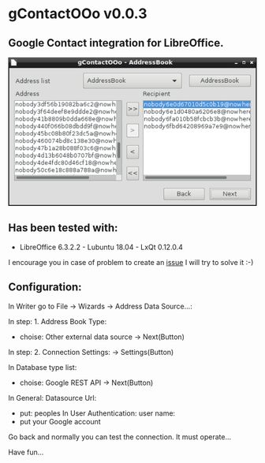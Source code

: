 # gContactOOo v0.0.3

## Google Contact integration for LibreOffice.

![gContactOOo screenshot](gContactOOo.png)

## Has been tested with:

* LibreOffice 6.3.2.2 - Lubuntu 18.04 -  LxQt 0.12.0.4

I encourage you in case of problem to create an [issue](https://github.com/prrvchr/gContactOOo/issues/new)
I will try to solve it :-)


## Configuration:

In Writer go to File -> Wizards -> Address Data Source...:

In step: 1. Address Book Type:
- choise: Other external data source -> Next(Button)

In step: 2. Connection Settings:
-> Settings(Button)

In Database type list:
- choise: Google REST API -> Next(Button)

In General: Datasource Url:
- put: peoples
In User Authentication: user name:
- put your Google account

Go back and normally you can test the connection. It must operate...

Have fun...
